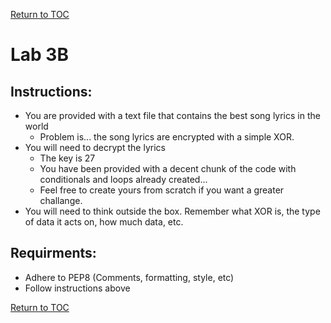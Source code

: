 <a href="https://github.com/CyberTrainingUSAF/07-Python-Programming/blob/master/00-Table-of-Contents.md" rel="Return to TOC"> Return to TOC </a>

# Lab 3B

## Instructions:

* You are provided with a text file that contains the best song lyrics in the world
  * Problem is... the song lyrics are encrypted with a simple XOR.
* You will need to decrypt the lyrics
  * The key is 27
  * You have been provided with a decent chunk of the code with conditionals and loops already created...
  * Feel free to create yours from scratch if you want a greater challange. 
* You will need to think outside the box. Remember what XOR is, the type of data it acts on, how much data, etc. 

## Requirments:

* Adhere to PEP8 \(Comments, formatting, style, etc\)
* Follow instructions above

<a href="https://github.com/CyberTrainingUSAF/07-Python-Programming/blob/master/00-Table-of-Contents.md" rel="Return to TOC"> Return to TOC </a>
